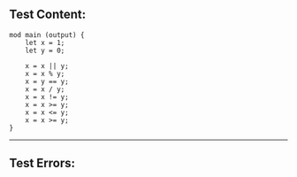 
Test Content: 
-------------------------
```
mod main (output) {
    let x = 1;
    let y = 0;

    x = x || y;
    x = x % y;
    x = y == y;
    x = x / y;
    x = x != y;
    x = x >= y;
    x = x <= y;
    x = x >= y;
}
```
------------------------

Test Errors:
-------------------------
```

```
